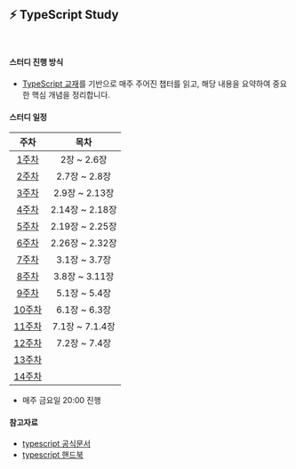 ## ⚡️ TypeScript Study

<br/>

#### 스터디 진행 방식

- [TypeScript 교재](https://product.kyobobook.co.kr/detail/S000208416779)를 기반으로 매주 주어진 챕터를 읽고, 해당 내용을 요약하여 중요한 핵심 개념을 정리합니다.

#### 스터디 일정

|                                  주차                                   |      목차       |
| :---------------------------------------------------------------------: | :-------------: |
|  [1주차](https://github.com/swJaNG12/TypeScript-Study/tree/main/week1)  |   2장 ~ 2.6장   |
|  [2주차](https://github.com/swJaNG12/TypeScript-Study/tree/main/week2)  |  2.7장 ~ 2.8장  |
|  [3주차](https://github.com/swJaNG12/TypeScript-Study/tree/main/week3)  | 2.9장 ~ 2.13장  |
|  [4주차](https://github.com/swJaNG12/TypeScript-Study/tree/main/week4)  | 2.14장 ~ 2.18장 |
|  [5주차](https://github.com/swJaNG12/TypeScript-Study/tree/main/week5)  | 2.19장 ~ 2.25장 |
|  [6주차](https://github.com/swJaNG12/TypeScript-Study/tree/main/week6)  | 2.26장 ~ 2.32장 |
|  [7주차](https://github.com/swJaNG12/TypeScript-Study/tree/main/week7)  |  3.1장 ~ 3.7장  |
|  [8주차](https://github.com/swJaNG12/TypeScript-Study/tree/main/week8)  | 3.8장 ~ 3.11장  |
|  [9주차](https://github.com/swJaNG12/TypeScript-Study/tree/main/week9)  |  5.1장 ~ 5.4장  |
| [10주차](https://github.com/swJaNG12/TypeScript-Study/tree/main/week10) |  6.1장 ~ 6.3장  |
| [11주차](https://github.com/swJaNG12/TypeScript-Study/tree/main/week11) | 7.1장 ~ 7.1.4장 |
| [12주차](https://github.com/swJaNG12/TypeScript-Study/tree/main/week12) |  7.2장 ~ 7.4장  |
| [13주차](https://github.com/swJaNG12/TypeScript-Study/tree/main/week13) |                 |
| [14주차](https://github.com/swJaNG12/TypeScript-Study/tree/main/week14) |                 |

- 매주 금요일 20:00 진행

#### 참고자료

- [typescript 공식문서](https://www.typescriptlang.org/)
- [typescript 핸드북](https://www.typescriptlang.org/docs/handbook/intro.html)
